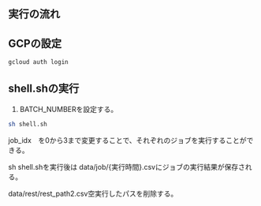 ## 実行の流れ
## GCPの設定
```sh
gcloud auth login

```

## shell.shの実行
1. BATCH_NUMBERを設定する。

```sh
sh shell.sh

```

job_idx　を0から3まで変更することで、それぞれのジョブを実行することができる。

sh shell.shを実行後は
data/job/{実行時間}.csvにジョブの実行結果が保存される。

data/rest/rest_path2.csv空実行したパスを削除する。
